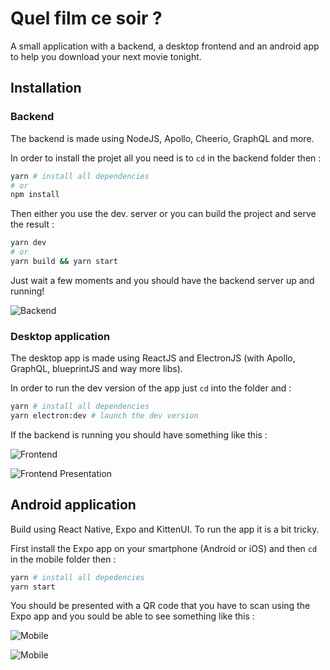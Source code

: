 # Quel film ce soir ?

A small application with a backend, a desktop frontend and an android app to help you download your next movie tonight.

## Installation

### Backend

The backend is made using NodeJS, Apollo, Cheerio, GraphQL and more.

In order to install the projet all you need is to `cd` in the backend folder then :

```bash
yarn # install all dependencies
# or 
npm install
```

Then either you use the dev. server or you can build the project and serve the result :

```bash
yarn dev
# or
yarn build && yarn start
```

Just wait a few moments and you should have the backend server up and running!

![Backend](./assets/backend.png)

### Desktop application

The desktop app is made using ReactJS and ElectronJS (with Apollo, GraphQL, blueprintJS and way more libs).

In order to run the dev version of the app just `cd` into the folder and :

```bash
yarn # install all dependencies
yarn electron:dev # launch the dev version
```

If the backend is running you should have something like this :

![Frontend](./assets/frontend.png)

![Frontend Presentation](./assets/frontend_present.png)

## Android application

Build using React Native, Expo and KittenUI. To run the app it is a bit tricky.

First install the Expo app on your smartphone (Android or iOS) and then `cd` in the mobile folder then :

```bash
yarn # install all depedencies
yarn start
```

You should be presented with a QR code that you have to scan using the Expo app and you sould be able to see something like this :

![Mobile](./assets/mobile.png)

![Mobile](./assets/mobile_present.png)